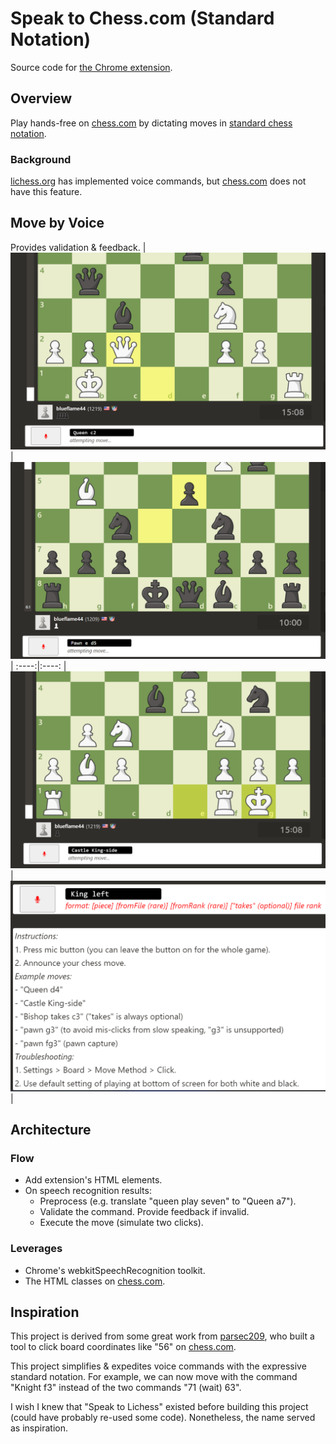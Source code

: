 # Speak to Chess.com (Standard Notation)
Source code for [the Chrome extension](https://chrome.google.com/webstore/detail/speak-to-chesscom-standar/jhfacpfmnjeambcapipomocgnjmjgbaf).

## Overview
Play hands-free on [chess.com](https://www.chess.com) by dictating moves in [standard chess notation](https://en.wikipedia.org/wiki/Algebraic_notation_(chess)).

### Background
[lichess.org](https://lichess.org) has implemented voice commands, but [chess.com](https://www.chess.com) does not have this feature.

## Move by Voice
Provides validation & feedback.
| ![queen move](images/screenshots/queen-c2.png) | ![pawn capture](images/screenshots/pawn-e-d5.png) |
:----:|:----:
| ![castle](images/screenshots/castle-king-side.png) | ![feedback and instructions](images/screenshots/feedback-and-instructions.png) |

## Architecture
### Flow
- Add extension's HTML elements.
- On speech recognition results:
  - Preprocess (e.g. translate "queen play seven" to "Queen a7").
  - Validate the command. Provide feedback if invalid.
  - Execute the move (simulate two clicks).

### Leverages
- Chrome's webkitSpeechRecognition toolkit.
- The HTML classes on [chess.com](https://www.chess.com).

## Inspiration
This project is derived from some great work from [parsec209](https://github.com/parsec209/chess.com-voice-input/tree/main), who built a tool to click board coordinates like "56" on [chess.com](https://www.chess.com).

This project simplifies & expedites voice commands with the expressive standard notation. For example, we can now move with the command "Knight f3" instead of the two commands "71 (wait) 63".

I wish I knew that "Speak to Lichess" existed before building this project (could have probably re-used some code). Nonetheless, the name served as inspiration.
